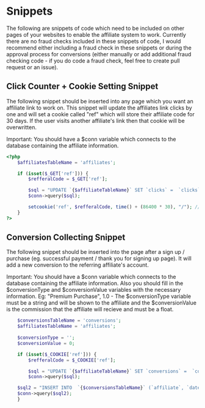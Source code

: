 # Snippets

The following are snippets of code which need to be included on other pages of your websites to enable the affiliate system to work. Currently there are no fraud checks included in these snippets of code, I would recommend either including a fraud check in these snippets or during the approval process for conversions (either manually or add additional fraud checking code - if you do code a fraud check, feel free to create pull request or an issue).

## Click Counter + Cookie Setting Snippet

The following snippet should be inserted into any page which you want an affiliate link to work on. This snippet will update the affiliates link clicks by one and will set a cookie called "ref" which will store their affiliate code for 30 days. If the user visits another affiliate's link then that cookie will be overwritten.

Important: You should have a $conn variable which connects to the database containing the affiliate information.

``` php
<?php 
    $affiliatesTableName = 'affiliates';

    if (isset($_GET['ref'])) {
        $refferalCode = $_GET['ref'];

        $sql = "UPDATE `{$affiliateTableName}` SET `clicks` =  `clicks` + 1 WHERE `affiliateID` = {$refferalCode}";
        $conn->query($sql);

        setcookie('ref', $refferalCode, time() + (86400 * 30), "/"); // 86400 = 1 day * 30 = 30 Days
    }
?>
```

## Conversion Collecting Snippet

The following snippet should be inserted into the page after a sign up / purchase (eg. successful payment / thank you for signing up page). It will add a new conversion to the referring affiliate's account. 

Important: You should have a $conn variable which connects to the database containing the affiliate information. Also you should fill in the $conversionType and $conversionValue variables with the necessary information. Eg: "Premium Purchase", 1.0 - The $conversionType variable must be a string and will be shown to the affiliate and the $conversionValue is the commission that the affiliate will recieve and must be a float. 

``` php
    $conversionsTableName = 'conversions';
    $affiliatesTableName = 'affiliates';
    
    $conversionType = '';
    $conversionValue = 0;

    if (isset($_COOKIE['ref'])) {
        $refferalCode = $_COOKIE['ref'];

        $sql = "UPDATE `{$affiliateTableName}` SET `conversions` =  `conversions` + 1 WHERE `affiliateID` = {$refferalCode}";
        $conn->query($sql);

    $sql2 = "INSERT INTO  `{$conversionsTableName}` (`affiliate`, `date`, `type`, `commissionAmount`, `approved`) VALUES ({$refferalCode}, now(), '{$conversionType}', {$conversionValue}, 0)";
    $conn->query($sql2);
    }
```
